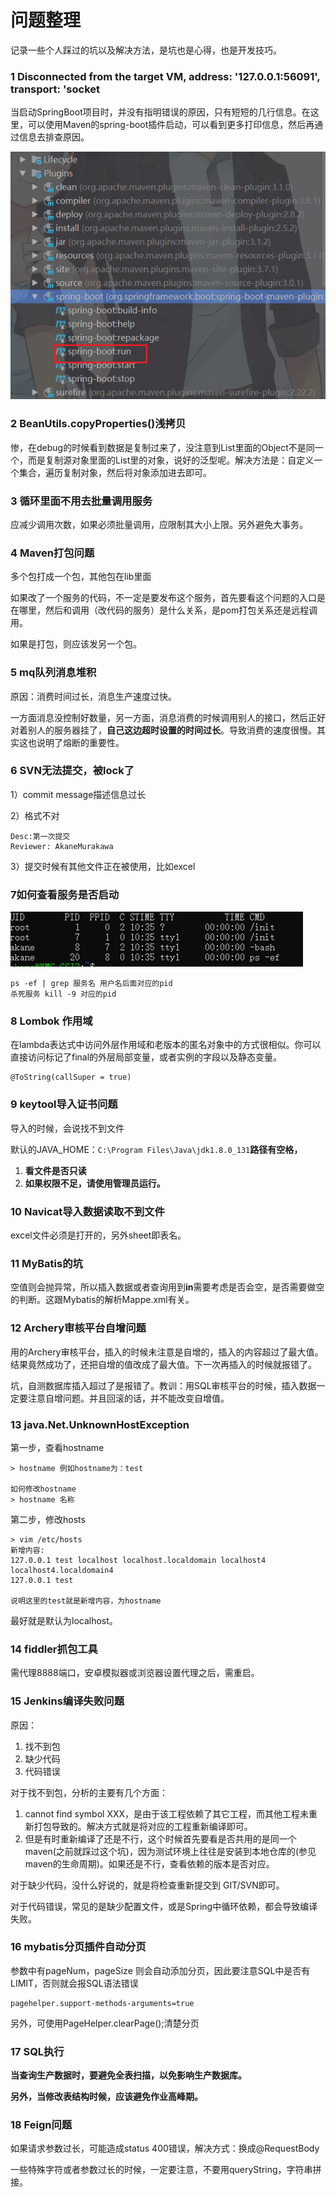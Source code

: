 # 问题整理



记录一些个人踩过的坑以及解决方法，是坑也是心得，也是开发技巧。



### 1 Disconnected from the target VM, address: '127.0.0.1:56091', transport: 'socket

当启动SpringBoot项目时，并没有指明错误的原因，只有短短的几行信息。在这里，可以使用Maven的spring-boot插件启动，可以看到更多打印信息，然后再通过信息去排查原因。

![image.png](images/springboot-plugin.png)



### 2 BeanUtils.copyProperties()浅拷贝

惨，在debug的时候看到数据是复制过来了，没注意到List<Object>里面的Object不是同一个，而是复制源对象里面的List里的对象，说好的泛型呢。解决方法是：自定义一个集合，遍历复制对象，然后将对象添加进去即可。



### 3 循环里面不用去批量调用服务

应减少调用次数，如果必须批量调用，应限制其大小上限。另外避免大事务。



### 4 Maven打包问题

多个包打成一个包，其他包在lib里面

如果改了一个服务的代码，不一定是要发布这个服务，首先要看这个问题的入口是在哪里，然后和调用（改代码的服务）是什么关系，是pom打包关系还是远程调用。

如果是打包，则应该发另一个包。



### 5 mq队列消息堆积

原因：消费时间过长，消息生产速度过快。

一方面消息没控制好数量，另一方面，消息消费的时候调用别人的接口，然后正好对着别人的服务器挂了，**自己这边超时设置的时间过长**。导致消费的速度很慢。其实这也说明了熔断的重要性。



### 6 SVN无法提交，被lock了

1）commit message描述信息过长

2）格式不对

```
Desc:第一次提交 
Reviewer: AkaneMurakawa
```



3）提交时候有其他文件正在被使用，比如excel



### 7如何查看服务是否启动



![image.png](images/pid.png)

```
ps -ef | grep 服务名 用户名后面对应的pid 
杀死服务 kill -9 对应的pid
```



### 8 Lombok 作用域

在lambda表达式中访问外层作用域和老版本的匿名对象中的方式很相似。你可以直接访问标记了final的外层局部变量，或者实例的字段以及静态变量。

```
@ToString(callSuper = true)
```



### 9 keytool导入证书问题

导入的时候，会说找不到文件



默认的JAVA_HOME：`C:\Program Files\Java\jdk1.8.0_131`**路径有空格，**

1. **看文件是否只读**
2. **如果权限不足，请使用管理员运行。**



### 10 Navicat导入数据读取不到文件

excel文件必须是打开的，另外sheet即表名。



### 11 MyBatis的坑

空值则会抛异常，所以插入数据或者查询用到**in**需要考虑是否会空，是否需要做空的判断。这跟Mybatis的解析Mappe.xml有关。



### 12 Archery审核平台自增问题

用的Archery审核平台，插入的时候未注意是自增的，插入的内容超过了最大值。结果竟然成功了，还把自增的值改成了最大值。下一次再插入的时候就报错了。

坑，自测数据库插入超过了是报错了。教训：用SQL审核平台的时候，插入数据一定要注意自增问题。并且回滚的话，并不能改变自增值。



### 13 java.Net.UnknownHostException

第一步，查看hostname

```
> hostname 例如hostname为：test

如何修改hostname
> hostname 名称
```

第二步，修改hosts

```
> vim /etc/hosts
新增内容:
127.0.0.1 test localhost localhost.localdomain localhost4 localhost4.localdomain4
127.0.0.1 test

说明这里的test就是新增内容，为hostname
```

最好就是默认为localhost。



### 14 fiddler抓包工具

需代理8888端口，安卓模拟器或浏览器设置代理之后，需重启。



### 15 Jenkins编译失败问题

原因：

1. 找不到包
2. 缺少代码
3. 代码错误



对于找不到包，分析的主要有几个方面：

1. cannot find symbol XXX，是由于该工程依赖了其它工程，而其他工程未重新打包导致的。解决方式就是将对应的工程重新编译即可。
2. 但是有时重新编译了还是不行，这个时候首先要看是否共用的是同一个maven(之前就踩过这个坑)，因为测试环境上往往是安装到本地仓库的(参见maven的生命周期)。如果还是不行，查看依赖的版本是否对应。



对于缺少代码，没什么好说的，就是将检查重新提交到 GIT/SVN即可。

对于代码错误，常见的是缺少配置文件，或是Spring中循环依赖，都会导致编译失败。



### 16 mybatis分页插件自动分页

参数中有pageNum，pageSize 则会自动添加分页，因此要注意SQL中是否有LIMIT，否则就会报SQL语法错误

```properties
pagehelper.support-methods-arguments=true
```

另外，可使用PageHelper.clearPage();清楚分页



### 17 SQL执行

**当查询生产数据时，要避免全表扫描，以免影响生产数据库。**

**另外，当修改表结构时候，应该避免作业高峰期。**



### 18 Feign问题

如果请求参数过长，可能造成status 400错误，解决方式：换成@RequestBody

一些特殊字符或者参数过长的时候，一定要注意，不要用queryString，字符串拼接。

